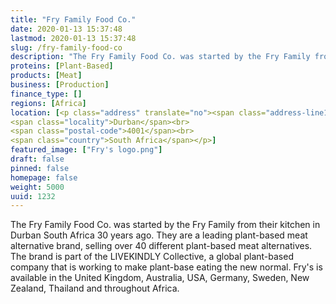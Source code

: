 ```yaml
---
title: "Fry Family Food Co."
date: 2020-01-13 15:37:48
lastmod: 2020-01-13 15:37:48
slug: /fry-family-food-co
description: "The Fry Family Food Co. was started by the Fry Family from their kitchen in Durban South Africa 30 years ago. They are a leading plant-based meat alternative brand, selling over 40 different plant-based meat alternatives. The brand is part of the LIVEKINDLY Collective, a global plant-based company that is working to make plant-base eating the new normal. Fry's is available in the United Kingdom, Australia, USA, Germany, Sweden, New Zealand, Thailand and throughout Africa."
proteins: [Plant-Based]
products: [Meat]
business: [Production]
finance_type: []
regions: [Africa]
location: [<p class="address" translate="no"><span class="address-line1">Field Street 73-75</span><br>
<span class="locality">Durban</span><br>
<span class="postal-code">4001</span><br>
<span class="country">South Africa</span></p>]
featured_image: ["Fry's logo.png"]
draft: false
pinned: false
homepage: false
weight: 5000
uuid: 1232
---
```

<p>The Fry Family Food Co. was started by the Fry Family from their kitchen in Durban South Africa 30 years ago. They are a leading plant-based meat alternative brand, selling over 40 different plant-based meat alternatives. The brand is part of the LIVEKINDLY Collective, a global plant-based company that is working to make plant-base eating the new normal. Fry's is available in the United Kingdom, Australia, USA, Germany, Sweden, New Zealand, Thailand and throughout Africa.</p>
